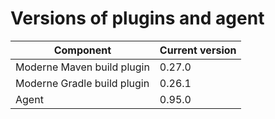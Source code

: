 # Versions of plugins and agent

| Component                   | Current version |
| --------------------------- | --------------- |
| Moderne Maven build plugin  | 0.27.0          |
| Moderne Gradle build plugin | 0.26.1          |
| Agent                       | 0.95.0          |
